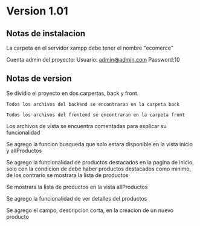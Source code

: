 # Version 1.01

## Notas de instalacion
La carpeta en el servidor xampp debe tener el nombre "ecomerce"

Cuenta admin del proyecto: Usuario: admin@admin.com Password:10

## Notas de version
Se dividio el proyecto en dos carpertas, back y front.

    Todos los archivos del backend se encontraran en la carpeta back

    Todos los archivos del frontend se encontraran en la carpeta front

Los archivos de vista se encuentra comentadas para explicar su funcionalidad

Se agrego la funcion busqueda que solo estara disponible en la vista inicio y allProductos

Se agrego la funcionalidad de productos destacados en la pagina de inicio, solo con la condicion de debe haber productos destacados como minimo, de los contrario se mostrara la lista de productos

Se mostrara la lista de productos en la vista allProductos

Se agrego la funcionalidad de  ver detalles del productos

Se agrego el campo, descripcion corta, en la creacion de un nuevo producto




